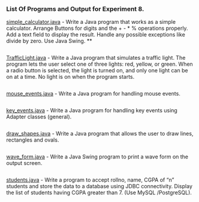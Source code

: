### List Of Programs and Output for Experiment 8.

[simple_calculator.java](https://github.com/akkupy/JavaS3/blob/master/Java_Exp_8/simple_calculator.java) - Write a Java program that works as a simple calculator. Arrange Buttons for digits and the + - * % operations properly. Add a text field to display the result. Handle any possible exceptions like divide by zero. Use Java Swing. **
```
```   

[TrafficLight.java](https://github.com/akkupy/JavaS3/blob/master/Java_Exp_8/TrafficLight.java) - Write a Java program that simulates a traffic light. The program lets the user select one of three lights: red, yellow, or green. When a radio button is selected, the light is turned on, and only one light can be on at a time. No light is on when the program starts.
```
```   

[mouse_events.java](https://github.com/akkupy/JavaS3/blob/master/Java_Exp_8/mouse_events.java) - Write a Java program for handling mouse events.
```
```   

[key_events.java](https://github.com/akkupy/JavaS3/blob/master/Java_Exp_8/key_events.java) - Write a Java program for handling key events using Adapter classes (general).
```
```   

[draw_shapes.java](https://github.com/akkupy/JavaS3/blob/master/Java_Exp_8) - Write a Java program that allows the user to draw lines, rectangles and ovals.
```
```   

[wave_form.java](https://github.com/akkupy/JavaS3/blob/master/Java_Exp_8) - Write a Java Swing program to print a wave form on the output screen.
```
```   

[students.java](https://github.com/akkupy/JavaS3/blob/master/Java_Exp_8) - Write a program to accept rollno, name, CGPA of “n” students and store the data to a database using JDBC connectivity. Display the list of students having CGPA greater than 7. (Use MySQL /PostgreSQL).
```
```   

